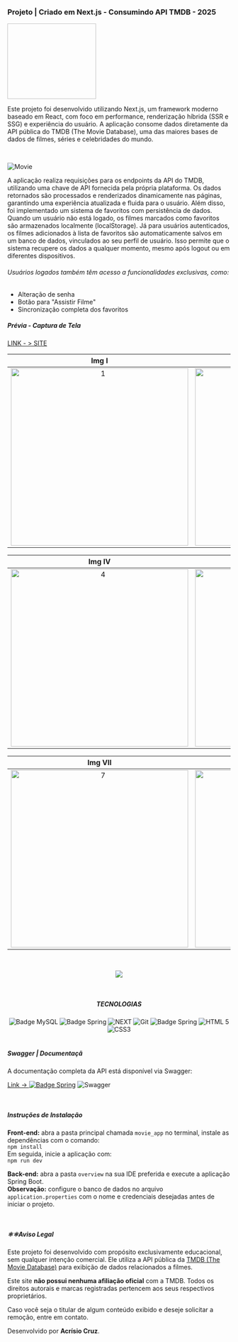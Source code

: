 ### Projeto | Criado em Next.js - Consumindo API TMDB - 2025

<p>
  <img href="https://res.cloudinary.com/dyk1w5pnr/image/upload/v1753123884/logoCine_zeqoei.png" width="200" height="170"/>
</p>

<p>Este projeto foi desenvolvido utilizando Next.js, um framework moderno baseado em React, com foco em performance, renderização híbrida (SSR e SSG) e experiência do usuário.
A aplicação consome dados diretamente da API pública do TMDB (The Movie Database), uma das maiores bases de dados de filmes, séries e celebridades do mundo.</p>
<br/>

![Movie](https://github.com/user-attachments/assets/962a0cb0-05fd-4f6e-bb5c-622a02549d6c)

<p>
  A aplicação realiza requisições para os endpoints da API do TMDB, utilizando uma chave de API fornecida pela própria plataforma. Os dados retornados são processados e renderizados dinamicamente nas páginas, 
  garantindo uma experiência atualizada e fluida para o usuário.
  Além disso, foi implementado um sistema de favoritos com persistência de dados. Quando um usuário não está logado, os filmes marcados como favoritos são armazenados localmente (localStorage).
  Já para usuários autenticados, os filmes adicionados à lista de favoritos são automaticamente salvos em um banco de dados, vinculados ao seu perfil de usuário.
  Isso permite que o sistema recupere os dados a qualquer momento, mesmo após logout ou em diferentes dispositivos.
  
  <h6>Usuários logados também têm acesso a funcionalidades exclusivas, como:</h6>
  <ul>
    <li>Alteração de senha</li>
    <li>Botão para "Assistir Filme"</li>
    <li>Sincronização completa dos favoritos</li>
  </ul>
</p>

<h5>Prévia - Captura de Tela</h5>
<a href="https://bbg-front-end.vercel.app/">LINK - > SITE </a>

 Img I | Img II | Img III |
|:-----:|:----:|:------------------:|
  <img src="https://res.cloudinary.com/dyk1w5pnr/image/upload/v1753111621/tala_1_jqq3kf.png" alt="1" width="400" /> | <img src="https://res.cloudinary.com/dyk1w5pnr/image/upload/v1753111620/tala_3_bolvfg.png" alt="2" width="400" /> | <img src="https://res.cloudinary.com/dyk1w5pnr/image/upload/v1753111620/tela_3_kws0tn.png" alt="3" width="400" /> |

 Img IV | Img V | Img VI |
|:-----:|:----:|:------------------:|
  <img src="https://res.cloudinary.com/dyk1w5pnr/image/upload/v1753111620/tela_2_fbtril.png" alt="4" width="400" /> | <img src="https://res.cloudinary.com/dyk1w5pnr/image/upload/v1753111620/tela_4_s33vdg.png" alt="5" width="400" /> | <img src="https://res.cloudinary.com/dyk1w5pnr/image/upload/v1753111621/tela_5_xdlh4h.png" alt="6" width="400" /> |


 Img VII | Img VIII | Img IX
|:-----:|:----:|:------------------:| 
<img src="https://res.cloudinary.com/dyk1w5pnr/image/upload/v1753111620/tela_2.1_o3y9w5.png" alt="7" width="400" /> | <img src="https://res.cloudinary.com/dyk1w5pnr/image/upload/v1753111620/tela_6_czcd5k.png" alt="8" width="400" />   | <img src="https://res.cloudinary.com/dyk1w5pnr/image/upload/v1753123326/9_y8k9ta.png" alt="8" width="400" /> 


<br/>
<p align="center"><img src="https://res.cloudinary.com/dyk1w5pnr/image/upload/v1753112571/painel_Mobile_vtl1fi.png"></p>
<br/>

 <div align="center">
   <h5>TECNOLOGIAS </h5>
    <img src="https://img.shields.io/badge/mysql-4479A1.svg?style=for-the-badge&logo=mysql&logoColor=white" alt="Badge MySQL">
    <img src="https://img.shields.io/badge/spring-%236DB33F.svg?style=for-the-badge&logo=spring&logoColor=white" alt="Badge Spring">
    <img src="https://img.shields.io/badge/next%20js-000000?style=for-the-badge&logo=nextdotjs&logoColor=blue" alt="NEXT">
    <img src="https://img.shields.io/badge/GitHub-100000?style=for-the-badge&logo=github&logoColor=red" alt="Git">
    <img src="https://img.shields.io/badge/Swagger-85EA2D?style=for-the-badge&logo=Swagger&logoColor=white" alt="Badge Spring">
    <img src="https://img.shields.io/badge/HTML5-E34F26?style=for-the-badge&logo=html5&logoColor=white" alt="HTML 5">
    <img src="https://img.shields.io/badge/CSS3-1572B6?style=for-the-badge&logo=css3&logoColor=white" alt="CSS3">
 </div>

<br/>  

 <p align="center">
   <h5>Swagger | Documentaçã </h5>
   <p> A documentação completa da API está disponível via Swagger:</p>
   <a href="https://deploy-bbgcine.onrender.com/swagger-ui/index.html#/">Link -> <img src="https://img.shields.io/badge/Swagger-85EA2D?style=for-the-badge&logo=Swagger&logoColor=white" alt="Badge Spring"></a>
     <img src="https://res.cloudinary.com/dyk1w5pnr/image/upload/v1753111619/tela_7_ekpfud.png" alt="Swagger">
 </p>


 <br/>

 <h5>Instruções de Instalação</h5>

<p>
  <strong>Front-end:</strong> abra a pasta principal chamada <code>movie_app</code> no terminal, instale as dependências com o comando:<br>
  <code>npm install</code><br>
  Em seguida, inicie a aplicação com:<br>
  <code>npm run dev</code>
</p>

<p>
  <strong>Back-end:</strong> abra a pasta <code>overview</code> na sua IDE preferida e execute a aplicação Spring Boot.<br>
  <strong>Observação:</strong> configure o banco de dados no arquivo <code>application.properties</code> com o nome e credenciais desejadas antes de iniciar o projeto.
</p>


 <br/>

<h5>⚛️⚛️Aviso Legal</h5>

<p>
  Este projeto foi desenvolvido com propósito exclusivamente educacional, sem qualquer intenção comercial. Ele utiliza a API pública da <a href="https://www.themoviedb.org/" target="_blank">TMDB (The Movie Database)</a> para exibição de dados relacionados a filmes.
</p>

<p>
  Este site <strong>não possui nenhuma afiliação oficial</strong> com a TMDB. Todos os direitos autorais e marcas registradas pertencem aos seus respectivos proprietários.
</p>

<p>
  Caso você seja o titular de algum conteúdo exibido e deseje solicitar a remoção, entre em contato.
</p>

<p>
  Desenvolvido por <strong>Acrísio Cruz</strong>.
</p>





